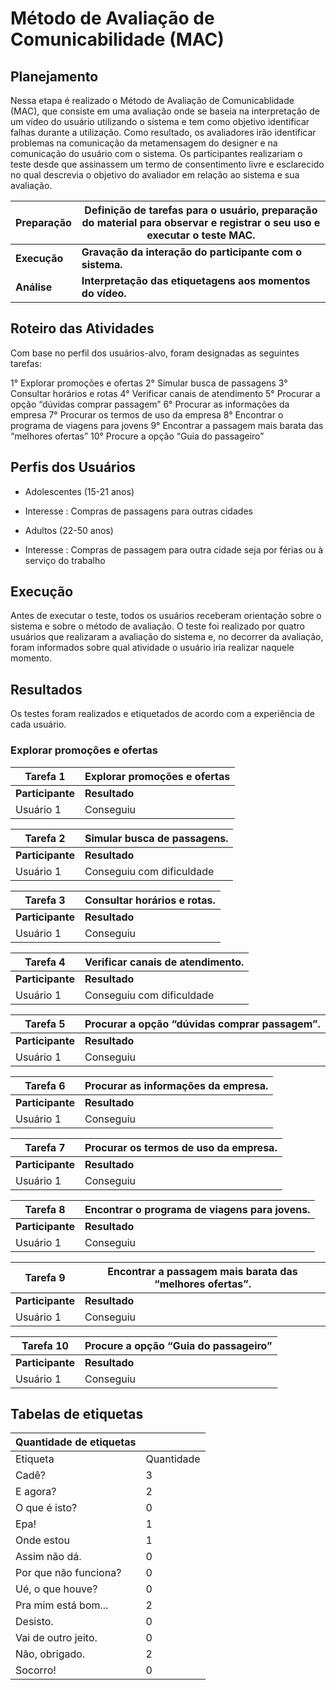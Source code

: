 # Método de Avaliação de Comunicabilidade (MAC) 
## Planejamento
Nessa etapa é realizado o Método de Avaliação de Comunicablidade (MAC), que consiste em uma avaliação onde se baseia na interpretação de um vídeo do usuário utilizando o sistema e tem como objetivo identificar falhas durante a utilização. Como resultado, os avaliadores irão identificar problemas na comunicação da metamensagem do designer e na comunicação do usuário com o sistema.
Os participantes realizariam o teste desde que assinassem um termo de consentimento livre e esclarecido no qual descrevia o objetivo do avaliador em relação ao sistema e sua avaliação.

| Preparação |  Definição de tarefas para o usuário, preparação do material para observar e registrar o seu uso e executar o teste MAC.       |
|------------|--------|
|**Execução**| **Gravação da interação do participante com o sistema.**       |
| **Análise**| **Interpretação das etiquetagens aos momentos do vídeo.**        |
## Roteiro das Atividades
Com base no perfil dos usuários-alvo, foram designadas as seguintes tarefas: 

1° Explorar promoções e ofertas
2° Simular busca de passagens
3° Consultar horários e rotas
4° Verificar canais de atendimento
5° Procurar a opção “dúvidas comprar passagem”
6° Procurar as informações da empresa
7° Procurar os termos de uso da empresa
8° Encontrar o programa de viagens para jovens
9° Encontrar a passagem mais barata das “melhores ofertas”
10° Procure a opção “Guia do passageiro”


## Perfis dos Usuários
* Adolescentes (15-21 anos)
- Interesse : Compras de passagens para outras cidades 
* Adultos (22-50 anos)
- Interesse : Compras de passagem para outra cidade seja por férias ou à serviço do trabalho

## Execução
Antes de executar o teste, todos os usuários receberam orientação sobre o sistema e sobre o método de avaliação.
O teste foi realizado por quatro usuários que realizaram a avaliação do sistema e, no decorrer da avaliação, foram informados sobre qual atividade o usuário iria realizar naquele momento.
## Resultados
Os testes foram realizados e etiquetados de acordo com a experiência de cada usuário.


### Explorar promoções e ofertas
| Tarefa 1    | Explorar promoções e ofertas | 
|-------------|---------------|
| **Participante**| **Resultado**     |
| Usuário 1  |  Conseguiu    |     


| Tarefa 2    | Simular busca de passagens.  |            
|-------------|---------------|
| **Participante**| **Resultado**     |
| Usuário 1 |  Conseguiu com dificuldade  |  


| Tarefa 3    |Consultar horários e rotas. |            
|-------------|---------------|
| **Participante**| **Resultado**     |
| Usuário 1  |  Conseguiu             |                      


| Tarefa 4    |Verificar canais de atendimento.              |            
|-------------|---------------|
| **Participante**| **Resultado**     |
| Usuário 1  |  Conseguiu com dificuldade            |                      


| Tarefa 5    |Procurar a opção “dúvidas comprar passagem”. |            
|-------------|---------------|
| **Participante**| **Resultado**     |
| Usuário 1  |  Conseguiu    |                      

| Tarefa 6    | Procurar as informações da empresa.              |            
|-------------|---------------|
| **Participante**| **Resultado** |
| Usuário  1 |   Conseguiu  |                        


| Tarefa 7    |Procurar os termos de uso da empresa.   |            
|-------------|---------------|
| **Participante**| **Resultado** |
| Usuário 1  |  Conseguiu    |            


| Tarefa 8    |Encontrar o programa de viagens para jovens.  |            
|-------------|---------------|
| **Participante**| **Resultado** |
| Usuário 1  |  Conseguiu     |  


| Tarefa 9    | Encontrar a passagem mais barata das “melhores ofertas”.  |            
|-------------|---------------|
| **Participante**| **Resultado** |
| Usuário 1  |  Conseguiu  |                       


| Tarefa 10    | Procure a opção “Guia do passageiro”          |
|--------------|---------------|
|**Participante**| **Resultado** |
| Usuário 1    | Conseguiu |

## Tabelas de etiquetas
|Quantidade de etiquetas |                |
|------------------------|----------------|
|     Etiqueta           |    Quantidade  |
|         Cadê?          |        3       |
|        E agora?        |        2       |
|     O que é isto?      |        0       |
|          Epa!          |        1       |
|       Onde estou       |        1       |
|     Assim não dá.      |        0       |
| Por que não funciona?  |        0       |
|    Ué, o que houve?    |        0       |
|  Pra mim está bom...   |        2       |
|        Desisto.        |        0       |
|   Vai de outro jeito.  |        0       |
|     Não, obrigado.     |        2       |
|        Socorro!        |        0       |
